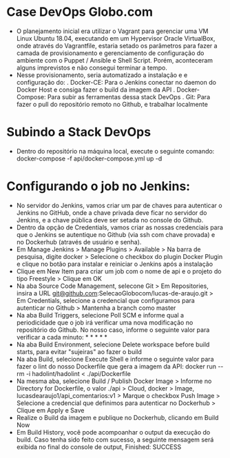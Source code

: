 # Case DevOps Globo.com

- O planejamento inicial era utilizar o Vagrant para gerenciar uma VM Linux Ubuntu 18.04, executando em um Hypervisor Oracle VirtualBox, onde através do Vagrantfile, estaria setado os parâmetros para fazer a camada de provisionamento e gerenciamento de configuração do ambiente com o Puppet / Ansible e Shell Script. Porém, aconteceram alguns imprevistos e não consegui terminar a tempo.
- Nesse provisionamento, seria automatizado a instalação e e configuração do: . Docker-CE: Para o Jenkins conectar no daemon do Docker Host e consiga fazer o build da imagem da API . Docker-Compose: Para subir as ferramentas dessa stack DevOps . Git: Para fazer o pull do repositório remoto no Github, e trabalhar localmente

# Subindo a Stack DevOps

- Dentro do repositório na máquina local, execute o seguinte comando: docker-compose -f api/docker-compose.yml up -d

# Configurando o job no Jenkins:



- No servidor do Jenkins, vamos criar um par de chaves para autenticar o Jenkins no GitHub, onde a chave privada deve ficar no servidor do Jenkins, e a chave pública deve ser setada no console do Github.
- Dentro da opção de Credentials, vamos criar as nossas credenciais para que o Jenkins se autentique no Github (via ssh com chave provada) e no Dockerhub (através de usuário e senha).
- Em Manage Jenkins > Manage Plugins > Available > Na barra de pesquisa, digite docker > Selecione o checkbox do plugin Docker Plugin e clique no botão para instalar e reiniciar o Jenkins após a instalação
- Clique em New Item para criar um job com o nome de api e o projeto do tipo Freestyle > Clique em OK
- Na aba Source Code Management, selecone Git > Em Repositories, insira a URL git@github.com:SelecaoGlobocom/lucas-de-araujo.git > Em Credentials, selecione a credencial que configuramos para autenticar no Github > Mantenha a branch como master
- Na aba Build Triggers, selecione Poll SCM e informe qual a periodicidade que o job irá verificar uma nova modificação no repositório do Github. No nosso caso, informe o seguinte valor para verificar a cada minuto: * * * * *
- Na aba Build Environment, selecione Delete workspace before build starts, para evitar "sujeiras" ao fazer o build
- Na aba Build, selecione Execute Shell e informe o seguinte valor para fazer o lint do nosso Dockerfile que gera a imagem da API: docker run --rm -i hadolint/hadolint < ./api/Dockerfile
- Na mesma aba, selecione Build / Publish Docker Image > Informe no Directory for Dockerfile, o valor ./api > Cloud, docker > Image, lucasdearaujo1/api_comentarios:v1 > Marque o checkbox Push Image > Selecione a credencial que definimos para autenticar no Dockerhub > Clique em Apply e Save
- Realize o Build da imagem e publique no Dockerhub, clicando em Build Now
- Em Build History, você pode acompoanhar o output da execução do build. Caso tenha sido feito com sucesso, a seguinte mensagem será exibida no final do console de output, Finished: SUCCESS
